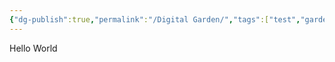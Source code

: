```yaml
---
{"dg-publish":true,"permalink":"/Digital Garden/","tags":["test","gardenEntry"]}
---
```



Hello World
